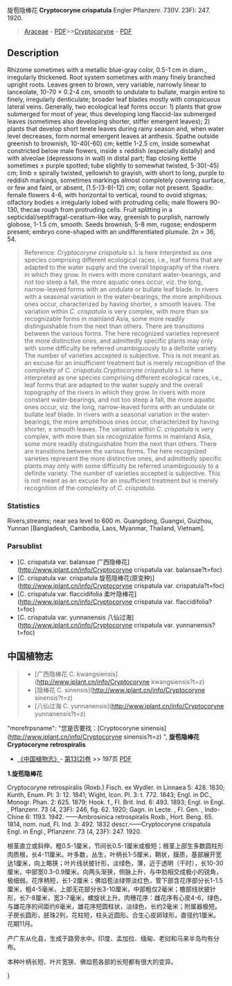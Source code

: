 旋苞隐棒花 **Cryptocoryne crispatula** Engler Pflanzenr. 73(IV. 23F): 247. 1920.

> [Araceae](http://www.iplant.cn/info/Araceae?t=foc) - [PDF](http://www.iplant.cn/foc/pdf/Araceae.pdf)>>[Cryptocoryne](http://www.iplant.cn/info/Cryptocoryne?t=foc) - [PDF](http://www.iplant.cn/foc/pdf/Cryptocoryne.pdf)

## Description

Rhizome sometimes with a metallic blue-gray color, 0.5-1 cm in diam., irregularly thickened. Root system sometimes with many finely branched upright roots. Leaves green to brown, very variable, narrowly linear to lanceolate, 10-70 × 0.2-4 cm, smooth to undulate to bullate, margin entire to finely, irregularly denticulate; broader leaf blades mostly with conspicuous lateral veins. Generally, two ecological leaf forms occur: 1) plants that grow submerged for most of year, thus developing long flaccid-lax submerged leaves (sometimes also developing shorter, stiffer emergent leaves); 2) plants that develop short terete leaves during rainy season and, when water level decreases, form normal emergent leaves at anthesis. Spathe outside greenish to brownish, 10-40(-60) cm; kettle 1-2.5 cm, inside somewhat constricted below male flowers, inside ± reddish (especially distally) and with alveolae (depressions in wall) in distal part; flap closing kettle sometimes ± purple spotted; tube slightly to somewhat twisted, 5-30(-45) cm; limb ± spirally twisted, yellowish to grayish, with short to long, purple to reddish markings, sometimes markings almost completely covering surface, or few and faint, or absent, (1.5-)3-8(-12) cm; collar not present. Spadix: female flowers 4-6, with horizontal to vertical, round to ovoid stigmas; olfactory bodies ± irregularly lobed with protruding cells; male flowers 90-130, thecae rough from protruding cells. Fruit splitting in a septicidal/septifragal-ceratium-like way, greenish to purplish, narrowly globose, 1-1.5 cm, smooth. Seeds brownish, 5-8 mm, rugose; endosperm present; embryo cone-shaped with an undifferentiated plumule. 2*n* = 36, 54.


> Reference: 
>*Cryptocoryne crispatula* s.l. is here interpreted as one species comprising different ecological races, i.e., leaf forms that are adapted to the water supply and the overall topography of the rivers in which they grow. In rivers with more constant water-bearings, and not too steep a fall, the more aquatic ones occur, viz. the long, narrow-leaved forms with an undulate or bullate leaf blade. In rivers with a seasonal variation in the water-bearings, the more amphibious ones occur, characterized by having shorter, ± smooth leaves. The variation within *C. crispatula* is very complex, with more than six recognizable forms in mainland Asia, some more readily distinguishable from the next than others. There are transitions between the various forms. The here recognized varieties represent the more distinctive ones, and admittedly specific plants may only with some difficulty be referred unambiguously to a definite variety. The number of varieties accepted is subjective. This is not meant as an excuse for an insufficient treatment but is merely recognition of the complexity of *C. crispatula*.*Cryptocoryne crispatula* s.l. is here interpreted as one species comprising different ecological races, i.e., leaf forms that are adapted to the water supply and the overall topography of the rivers in which they grow. In rivers with more constant water-bearings, and not too steep a fall, the more aquatic ones occur, viz. the long, narrow-leaved forms with an undulate or bullate leaf blade. In rivers with a seasonal variation in the water-bearings, the more amphibious ones occur, characterized by having shorter, ± smooth leaves. The variation within *C. crispatula* is very complex, with more than six recognizable forms in mainland Asia, some more readily distinguishable from the next than others. There are transitions between the various forms. The here recognized varieties represent the more distinctive ones, and admittedly specific plants may only with some difficulty be referred unambiguously to a definite variety. The number of varieties accepted is subjective. This is not meant as an excuse for an insufficient treatment but is merely recognition of the complexity of *C. crispatula*.

### Statistics
Rivers,streams; near sea level to 600 m. Guangdong, Guangxi, Guizhou, Yunnan [Bangladesh, Cambodia, Laos, Myanmar, Thailand, Vietnam].



### Parsublist

* [C.  crispatula var. balansae  广西隐棒花](http://www.iplant.cn/info/Cryptocoryne crispatula var. balansae?t=foc)
* [C.  crispatula var. crispatula  旋苞隐棒花(原变种)](http://www.iplant.cn/info/Cryptocoryne crispatula var. crispatula?t=foc)
* [C.  crispatula var. flaccidifolia  柔叶隐棒花](http://www.iplant.cn/info/Cryptocoryne crispatula var. flaccidifolia?t=foc)
* [C.  crispatula var. yunnanensis  八仙过海](http://www.iplant.cn/info/Cryptocoryne crispatula var. yunnanensis?t=foc)

## 中国植物志

> * [广西隐棒花  C.  kwangsiensis](http://www.iplant.cn/info/Cryptocoryne kwangsiensis?t=z)
> * [隐棒花  C.  sinensis](http://www.iplant.cn/info/Cryptocoryne sinensis?t=z)
> * [八仙过海  C.  yunnanensis](http://www.iplant.cn/info/Cryptocoryne yunnanensis?t=z)

  "morefrpsname": "您是否要找：<span class='spantxt'>[Cryptocoryne sinensis](http://www.iplant.cn/info/Cryptocoryne sinensis?t=z)  ",
**旋苞隐棒花 Cryptocoryne retrospiralis**

* [《中国植物志》](http://www.iplant.cn/frps)- [第13(2)卷](http://www.iplant.cn/frps/vol/13(2)) >> 197页 [PDF](http://www.iplant.cn/frps/pdf/13(2)/197.pdf)


**1.旋苞隐棒花**

Cryptocoryne retrospiralis (Roxb.) Fisch. ex Wydler. in Linnaea 5: 428. 1830; Kunth, Enum. Pl: 3: 12. 1841; Wight, Icon. Pl. 3: t. 772. 1843; Engl. in DC., Monogr. Phan. 2: 625. 1879; Hook. f., Fl. Brit. Ind. 6: 493. 1893; Engl. in Engl. , Pflanzenr. 73 (4, 23F): 246, fig. 62. 1920; Gagn. in Lecte. , Fl. Gen. , Indo-Chine 6: 1193. 1942. ——Ambrosinica retrospiralis Roxb., Hort. Beng. 65. 1814, nom. nud, Fl. Ind. 3: 492. 1832 descr.——Cryptocoryne crispatula Engl. in Engl., Pflanzenr. 73 (4, 23F): 247. 1920.

根茎直立或斜伸，粗0.5-1厘米，节间长0.5-1厘米或极短；根茎上部生多数圆柱形肉质根，长4-11厘米。叶多数，丛生，叶柄长1-5厘米，鞘状，膜质，基部展开宽达1厘米，向上略狭；叶片线状披针形，淡绿色，薄，近于透明（干时），长10-30厘米，中部宽0.3-0.9厘米，向两头渐狭，侧脉上升，与中肋相交成极小的锐角，极细弱。花序柄短，长1-2厘米；佛焰苞淡绿带淡红色，管下部含花序部分长1-1.5厘米，粗4-5毫米，上部无花部分长3-10厘米，中部粗仅2毫米；檐部线状披针形，长7-8厘米，宽3-7毫米，螺旋状上升。肉穗花序：雌花序有心皮4-6，绿色，与雄花序的间距约6毫米，雄花序短圆柱状，淡绿色，长约2毫米；附属器极短。子房长圆形，胚珠2列，花柱短，柱头近圆形。合生心皮卵球形，直径约1厘米。花期11月。

产广东从化县，生成于路旁水中。印度、孟加拉、缅甸、老挝和马来半岛均有分布。

本种叶柄长短、叶片宽狭、佛焰苞各部的长短都有很大的变异。



}